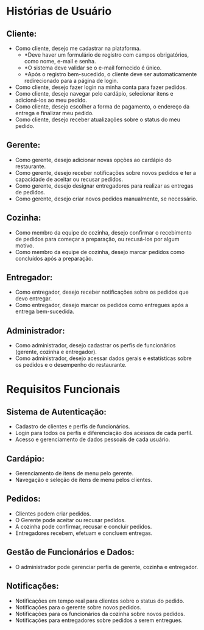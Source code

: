 # Histórias de Usuário

## Cliente:

- Como cliente, desejo me cadastrar na plataforma.
  - *Deve haver um formulário de registro com campos obrigatórios, como nome, e-mail e senha.
  - *O sistema deve validar se o e-mail fornecido é único.
  - *Após o registro bem-sucedido, o cliente deve ser automaticamente redirecionado para a página de login.
- Como cliente, desejo fazer login na minha conta para fazer pedidos.
- Como cliente, desejo navegar pelo cardápio, selecionar itens e adicioná-los ao meu pedido.
- Como cliente, desejo escolher a forma de pagamento, o endereço da entrega e finalizar meu pedido.
- Como cliente, desejo receber atualizações sobre o status do meu pedido.

## Gerente:

- Como gerente, desejo adicionar novas opções ao cardápio do restaurante.
- Como gerente, desejo receber notificações sobre novos pedidos e ter a capacidade de aceitar ou recusar pedidos.
- Como gerente, desejo designar entregadores para realizar as entregas de pedidos.
- Como gerente, desejo criar novos pedidos manualmente, se necessário.

## Cozinha:

- Como membro da equipe de cozinha, desejo confirmar o recebimento de pedidos para começar a preparação, ou recusá-los por algum motivo.
- Como membro da equipe de cozinha, desejo marcar pedidos como concluídos após a preparação.

## Entregador:

- Como entregador, desejo receber notificações sobre os pedidos que devo entregar.
- Como entregador, desejo marcar os pedidos como entregues após a entrega bem-sucedida.

## Administrador:

- Como administrador, desejo cadastrar os perfis de funcionários (gerente, cozinha e entregador).
- Como administrador, desejo acessar dados gerais e estatísticas sobre os pedidos e o desempenho do restaurante.

# Requisitos Funcionais

## Sistema de Autenticação:

- Cadastro de clientes e perfis de funcionários.
- Login para todos os perfis e diferenciação dos acessos de cada perfil.
- Acesso e gerenciamento de dados pessoais de cada usuário.

## Cardápio:

- Gerenciamento de itens de menu pelo gerente.
- Navegação e seleção de itens de menu pelos clientes.

## Pedidos:

- Clientes podem criar pedidos.
- O Gerente pode aceitar ou recusar pedidos.
- A cozinha pode confirmar, recusar e concluir pedidos.
- Entregadores recebem, efetuam e concluem entregas.

## Gestão de Funcionários e Dados:

- O administrador pode gerenciar perfis de gerente, cozinha e entregador.

## Notificações:

- Notificações em tempo real para clientes sobre o status do pedido.
- Notificações para o gerente sobre novos pedidos.
- Notificações para os funcionários da cozinha sobre novos pedidos.
- Notificações para entregadores sobre pedidos a serem entregues.
